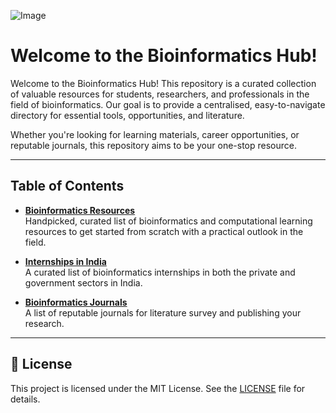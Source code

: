 ![Image](https://github.com/user-attachments/assets/aa47f77d-210d-4e7d-81ab-4f31281df090)

# Welcome to the Bioinformatics Hub!
Welcome to the Bioinformatics Hub! This repository is a curated collection of valuable resources for students, researchers, and professionals in the field of bioinformatics. Our goal is to provide a centralised, easy-to-navigate directory for essential tools, opportunities, and literature.

Whether you're looking for learning materials, career opportunities, or reputable journals, this repository aims to be your one-stop resource.

---

## Table of Contents

*   [**Bioinformatics Resources**](./Bioinformatics_101.md)  
  Handpicked, curated list of bioinformatics and computational learning resources to get started from scratch with a practical outlook in the field.

*   [**Internships in India**](./Internships.md)  
  A curated list of bioinformatics internships in both the private and government sectors in India.

*   [**Bioinformatics Journals**](./BioinformaticsJournals.md)  
  A list of reputable journals for literature survey and publishing your research.

---

## 📝 License

This project is licensed under the MIT License. See the [LICENSE](./License) file for details.
